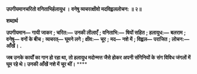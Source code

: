 **उपगीयमानचरितो वनिताभिर्हलायुध ।** **वनेषु व्यचरत्क्षीवो मदविह्वललोचन: ॥ २॥** 

**शब्दार्थ** 

**उपगीयमान—** **गायी जाकर** **; चरित:—** **उनकी लीलाएँ** **; वनिताभि:—** **षियों सहित** **; हलायुध:—** **बलराम** **; वनेषु—** **वनों के बीच** **;** **व्यचरत्—** **घूमने लगे** **; क्षीव:—** **चूर** **; मद—** **नशे में** **; विह्वल—** **पराजित** **; लोचन:—** **आँखें।** **.** 

**जब उनके कार्यों का गान हो रहा था, तो हलायुध मदोन्मत्त जैसे होकर अपनी संगिनियों के** **संग विविध जंगलों में घूम रहे थे। उनकी आँखें नशे में चूर थीं।** **** 